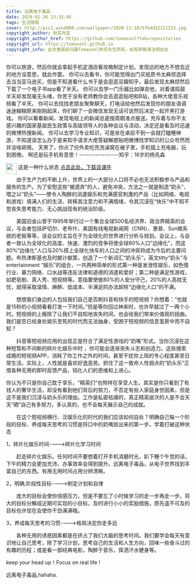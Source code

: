 ```yaml
---
title: 远离电子毒品
date: 2020-02-26 13:33:46
tags: 生活随笔
cover: http://pic1.win4000.com/wallpaper/2020-11-18/5fb4d32111215.jpg
copyright_author: 秋实先生
copyright_author_href: https://github.com/tomasonl?tab=repositories
copyright_url: https://tomasonl.github.io
copyright_info: 此文章版权归属Tomasonl秋实先生所有，如有转载请注明出处
---
```

你可以旅游，然后你就会拿起手机定酒店看攻略制定计划，发现远的地方不想去近的地方没意思，就此作罢。
你可以去看书，你可能觉得出门买纸质书太麻烦选择去当当亚马逊买，但是不知道看什么书于是会逛逛豆瓣知乎，最后发现太麻烦然后下载了一个电子书app看了半天。
你可以去学一门乐器<!--more-->比如弹吉他，对着谱捣鼓半天却发现毫无头绪，你苦于没有老师教你会去逛逛贴吧和B站，各种大佬音乐视频看了半天。
你可以去找找老朋友聚聚聊天，打电话给他然后发现你的朋友语调迷迷糊糊原来刚刚起床，你们聊了一会微信发现无话可说然后决定一起开黑打游戏。
你可以看看新闻，发现电视上的新闻总是按周期准点报送，充斥着与你不太感兴趣的国家基层民生政策与高级领导人的各种会议与活动，决定还是看及时迅速的微博热搜新闻。
你可以去学习专业知识，可是坐在桌前不到一会就打瞌睡神游，不知道该怎么办于是来知乎请求大佬答疑解惑贴吧微博找学知识的公众号然而并没啥卵用。
天黑了，你点了份外卖吃完洗澡窝在被子里，手机插上充电器，玩到困倦。
啊还是玩手机有意思！-----------------知乎：16岁的杨先森

 

这是一种什么状态
<img src="https://timgsa.baidu.com/timg?image&quality=80&size=b9999_10000&sec=1584250290822&di=0f7ca8066c95a7748289cac348c99db1&imgtype=0&src=http%3A%2F%2Fku.90sjimg.com%2Felement_origin_min_pic%2F00%2F92%2F56%2F0656f228207555b.jpg" width="30" height="30" align=left>[点击此处，下载该课件](/download/1.pptx)

　　由于生产力的不断上升，世界上的一大部分人口将不必也无法积极参与产品和服务的生产。为了安慰这些“被遗弃”的人，避免冲突，方法之一就是制造“奶头”、喂之以“奶头”——使令人陶醉的消遺娱乐和充满感官刺激的产品（比如网络、电视和游戏）填满人们的生活、转移其注意力和不满情绪，令其沉浸在“快乐”中不知不觉丧失思考能力、无心挑战现有的统治阶级。

　　美国旧金山曾于1995年举行过一个集合全球500名经济界、政治界精英的会议，与会者包括萨切尔、老布什、美国有线电视新闻网（CNN）、惠普、Sun微系统的老板等等，该会议的主旨在于为全球化的世界进行分析与规划。会议上，与会者一致认为全球化的高度、快速、激烈的竞争将使全球80%人口"边缘化"，而这80%“边缘化”人口与20%搭上全球化快车的人口之间的冲突将成为今后的主要问题。布热津斯基也及时献计献策，创造了一个新词汇“奶头乐”，英文titty“奶头”与entertainment “娱乐”的组合，一共两种简单的形式第一种是发泄性娱乐，如色情行业、暴力网络、口水战等违反法律和道德的消遣和爱好；第二种是满足性游戏，如肥皂剧、真人秀、短视频等。意指要使彼80%的人安分守己，20%的人高枕无忧，就得采取温情、麻醉、低成本、半满足的办法卸除“边缘化人口”的不满。

　　想想我们身边的人包括我们自己是否刷抖音和快手的短视频？你想着：“也就是15秒的小视频看看打发一下时间。”但是等你回过神来时，也许早就过了一两个小时。短视频的上瘾除了让我们不自知地丧失时间，也会给我们带来价值观的扭曲。我们是否已经身处娱乐至死的时代而无法抽身，受困于短视频的信息茧房中而不自知？

　　抖音等短视频应用的出现正是符合了满足性游戏的“奶嘴”形式。当你沉浸在这种短暂和不间断的碎片化娱乐中时 ，你可能会逐渐丧失斗志和创造力。这些搜索成瘾的短视频APP，消耗了你工作之外的时间，甚至干扰你上班的专心程度甚至日常生活。实际上，人性就是喜欢好逸恶劳。抓住了这一致命人性弱点的“奶头乐”正借各种无用的即时反馈产品，钝化人们的思维和上进心。

你认为不只是你自己耽于享乐，“精英们”也照样在享受人生。其实是你只看到了有钱人的奢华生活，却没有看到他们背后的努力，不否定有些人家庭身世因素，但是这不是我们沉浸与奶头乐的理由。工作是私密枯燥的，真正精英层次的人是不会天天“晒”自己有多努力，多认真的，也不会每天展示自己的成就。

　　在这个短视频横行、泛娱乐化的时代的我们应该如何自处？明确自己每一个阶段的目标、养成每天思考的习惯是将口中的奶嘴拔出来的第一步。学着打破这种状态

1，碎片化娱乐时间---->碎片化学习时间

　　赶走碎片化娱乐。任何时间不要想着打开手机消磨时光，趴下睡个午觉的话，下午的精力会更加充沛，办事效率会得到提升。远离电子毒品，从电子世界找到丰富自己的东西。有用无用时间占用分辨清晰。

2，明确,阶段性目标---->制定计划和自律

　　庞大的目标会使你倍感压力，但是不要忘了小时候学习的走一步再走一步。将大的目标分解成近期可实现的小目标，及时进行小小的奖励措施，原先遥不可及的目标也许现在会使你干劲满满哦。

3，养成每天思考的习惯---->格局决定你走多远

　　各种无用的诱惑因素都是在挤占了我们大脑的思考时间。我们要学会每天有意识地让自己思考，除了学习计划，思考自己的生活和人生方向，回味一些奋斗过的有趣的历程；或是看一部经典电影，陶醉于音乐，挥洒汗水健身等。

keep your head up！Focus on real life !


远离电子毒品,hahaha.
